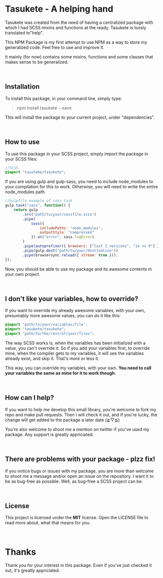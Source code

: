 # Tasukete - A helping hand
Tasukete was created from the need of having a centralized package with which I had SCSS mixins and functions at the ready.
Tasukete is loosly translated to"help".

This NPM Package is my first attempt to use NPM as a way to store my generalized code. Feel free to use and improve it. 

It mainly (for now) contains some mixins, functions and some classes that makes sense to be generalized.


<br/>

## Installation
To install this package, in your command line, simply type:
> npm install tasukete --save

This will install the package to your current project, under "dependencies".



<br/>

## How to use
To use this package in your SCSS project, simply import the package in your SCSS files:
```SCSS
//SCSS
@import "tasuteke/tasukete";
```




If you are using gulp and gulp-sass, you need to include node_modules to your compilation for this to work. Otherwise, you will need to write the entire node_modules path.
```Javascript
//Gulpfile example of sass task
gulp.task("sass", function() {
    return gulp
        .src("path/to/your/sassfile.scss")
        .pipe(
            sass({
                includePaths: "node_modules",
                outputStyle: "compressed"
            }).on("error", sass.logError)
        )
        .pipe(autoprefixer({ browsers: ["last 2 versions", "ie >= 9"] }))
        .pipe(gulp.dest("path/to/your/destination"))
        .pipe(browsersync.reload({ stream: true }));
});
```
Now, you should be able to use my package and its awesome contents in your own project.




<br/>

## I don't like your variables, how to override?
If you want to override my already awesome variables, with your own, presumably more awesome values, you can do it like this:
```SCSS
@import "path/to/your/variables/file";
@import "tasukete/tasukete";
@import "path/to/the/rest/of/your/files";
```





The way SCSS works is, when the variables has been initialized with a value, you can't override it. So if you add your variables first, to override mine, when the compiler gets to my variables, it will see the variables already exist, and skip it. That's more or less it.

This way, you can override my variables, with your own. **You need to call your variables the same as mine for it to work though.**

<br/>

## How can I help?
If you want to help me develop this small library, you're welcome to fork my repo and make pull requests. Then I will check it out, and if you're lucky, the change will get added to the package a later date (≧▽≦)

You're also welcome to shoot me a mention on twitter if you've used my package. Any support is greatly appriciated.




<br/>

## There are problems with your package - plzz fix!
If you notice bugs or issues with my package, you are more than welcome to shoot me a message and/or open an issue on the repository. I want it to be as bug-free as possible. Well, as bug-free a SCSS project can be.

<br/>

## License
This project is licensed under the **MIT** license. Open the LICENSE file to read more about, what that means for you.


<br/>

# Thanks
Thank you for your interest in this package. Even if you've just checked it out, it's greatly appriciated.
